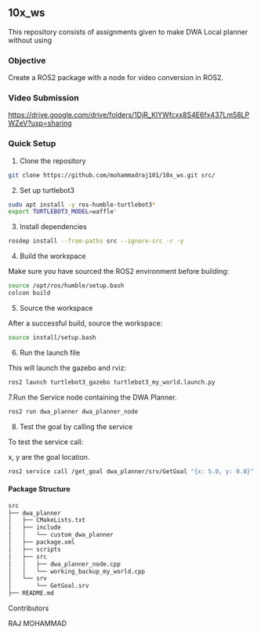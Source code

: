 ## 10x_ws

This repository consists of assignments given to make DWA Local planner without using 

### Objective

Create a ROS2 package with a node for video conversion in ROS2.

### Video Submission

https://drive.google.com/drive/folders/1DjR_KlYWfcxx8S4E6fx437Lm58LPWZeV?usp=sharing

### Quick Setup

1. Clone the repository
```sh
git clone https://github.com/mohammadraj101/10x_ws.git src/
```
2. Set up turtlebot3
```sh
sudo apt install -y ros-humble-turtlebot3* 
export TURTLEBOT3_MODEL=waffle'
 ```
3. Install dependencies
```sh
rosdep install --from-paths src --ignore-src -r -y
```
4. Build the workspace

Make sure you have sourced the ROS2 environment before building:

```sh
source /opt/ros/humble/setup.bash
colcon build 
```
5. Source the workspace

After a successful build, source the workspace:
```sh
source install/setup.bash
```
6. Run the launch file

This will launch the gazebo and rviz:
```sh
ros2 launch turtlebot3_gazebo turtlebot3_my_world.launch.py
```
7.Run the Service node containing the DWA Planner.

```sh
ros2 run dwa_planner dwa_planner_node 
```
8. Test the goal by calling the service

To test the service call:

x, y are the goal location.
```sh
ros2 service call /get_goal dwa_planner/srv/GetGoal "{x: 5.0, y: 0.0}"
```

#### Package Structure
```sh
src
├── dwa_planner
│   ├── CMakeLists.txt
│   ├── include
│   │   └── custom_dwa_planner
│   ├── package.xml
│   ├── scripts
│   ├── src
│   │   ├── dwa_planner_node.cpp
│   │   └── working_backup_my_world.cpp
│   └── srv
│       └── GetGoal.srv
├── README.md
```

Contributors

RAJ MOHAMMAD



